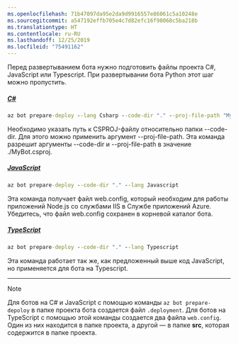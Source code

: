 ```yaml
---
ms.openlocfilehash: 71b47097da95e2da9d9916557e86061c5a10248e
ms.sourcegitcommit: a547192effb705e4c7d82efc16f98068c5ba218b
ms.translationtype: HT
ms.contentlocale: ru-RU
ms.lasthandoff: 12/25/2019
ms.locfileid: "75491162"
---
```


Перед развертыванием бота нужно подготовить файлы проекта C#, JavaScript или Typescript. При развертывании бота Python этот шаг можно пропустить.

<!-- **C# bots** -->
##### <a name="ctabcsharp"></a>[C#](#tab/csharp)

```cmd
az bot prepare-deploy --lang Csharp --code-dir "." --proj-file-path "MyBot.csproj"
```

Необходимо указать путь к CSPROJ-файлу относительно папки --code-dir. Для этого можно применить аргумент --proj-file-path. Эта команда разрешит аргументы --code-dir и --proj-file-path в значение ./MyBot.csproj.

<!-- **JavaScript bots** -->
##### <a name="javascripttabjavascript"></a>[JavaScript](#tab/javascript)

```cmd
az bot prepare-deploy --code-dir "." --lang Javascript
```

Эта команда получает файл web.config, который необходим для работы приложений Node.js со службами IIS в Службе приложений Azure. Убедитесь, что файл web.config сохранен в корневой каталог бота.

<!-- **TypeScript bots** -->
##### <a name="typescripttabtypescript"></a>[TypeScript](#tab/typescript)

```cmd
az bot prepare-deploy --code-dir "." --lang Typescript
```

Эта команда работает так же, как предложенный выше код JavaScript, но применяется для бота на Typescript.

---

> [!NOTE]
>  Для ботов на C# и JavaScript с помощью команды `az bot prepare-depoloy` в папке проекта бота создается файл `.deployment`.
> Для ботов на TypeScript с помощью этой команды создается два файла `web.config`. Один из них находится в папке проекта, а другой — в папке **src**, которая содержится в папке проекта. 

